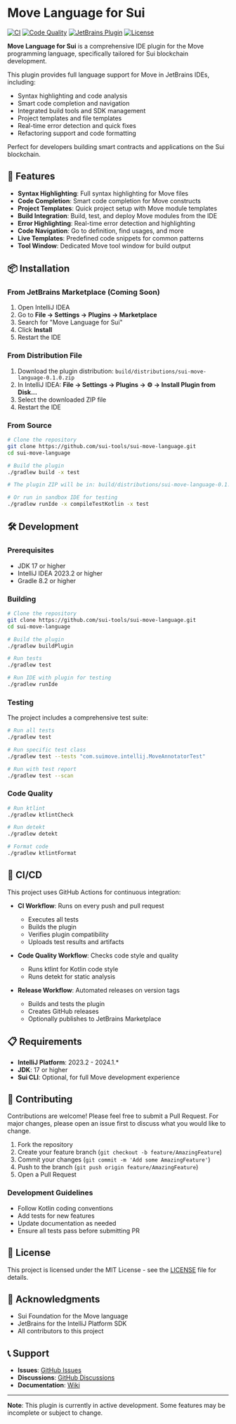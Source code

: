 # Move Language for Sui

[![CI](https://github.com/sui-tools/sui-move-language/actions/workflows/ci.yml/badge.svg)](https://github.com/sui-tools/sui-move-language/actions/workflows/ci.yml)
[![Code Quality](https://github.com/sui-tools/sui-move-language/actions/workflows/code-quality.yml/badge.svg)](https://github.com/sui-tools/sui-move-language/actions/workflows/code-quality.yml)
[![JetBrains Plugin](https://img.shields.io/jetbrains/plugin/v/PLUGIN_ID.svg)](https://plugins.jetbrains.com/plugin/PLUGIN_ID)
[![License](https://img.shields.io/github/license/sui-tools/sui-move-language.svg)](LICENSE)

<!-- Plugin description -->
**Move Language for Sui** is a comprehensive IDE plugin for the Move programming language, specifically tailored for Sui blockchain development.

This plugin provides full language support for Move in JetBrains IDEs, including:
- Syntax highlighting and code analysis
- Smart code completion and navigation
- Integrated build tools and SDK management
- Project templates and file templates
- Real-time error detection and quick fixes
- Refactoring support and code formatting

Perfect for developers building smart contracts and applications on the Sui blockchain.
<!-- Plugin description end -->

## 🚀 Features

- **Syntax Highlighting**: Full syntax highlighting for Move files
- **Code Completion**: Smart code completion for Move constructs
- **Project Templates**: Quick project setup with Move module templates
- **Build Integration**: Build, test, and deploy Move modules from the IDE
- **Error Highlighting**: Real-time error detection and highlighting
- **Code Navigation**: Go to definition, find usages, and more
- **Live Templates**: Predefined code snippets for common patterns
- **Tool Window**: Dedicated Move tool window for build output

## 📦 Installation

### From JetBrains Marketplace (Coming Soon)
1. Open IntelliJ IDEA
2. Go to **File → Settings → Plugins → Marketplace**
3. Search for "Move Language for Sui"
4. Click **Install**
5. Restart the IDE

### From Distribution File
1. Download the plugin distribution: `build/distributions/sui-move-language-0.1.0.zip`
2. In IntelliJ IDEA: **File → Settings → Plugins → ⚙️ → Install Plugin from Disk...**
3. Select the downloaded ZIP file
4. Restart the IDE

### From Source
```bash
# Clone the repository
git clone https://github.com/sui-tools/sui-move-language.git
cd sui-move-language

# Build the plugin
./gradlew build -x test

# The plugin ZIP will be in: build/distributions/sui-move-language-0.1.0.zip

# Or run in sandbox IDE for testing
./gradlew runIde -x compileTestKotlin -x test
```

## 🛠️ Development

### Prerequisites
- JDK 17 or higher
- IntelliJ IDEA 2023.2 or higher
- Gradle 8.2 or higher

### Building
```bash
# Clone the repository
git clone https://github.com/sui-tools/sui-move-language.git
cd sui-move-language

# Build the plugin
./gradlew buildPlugin

# Run tests
./gradlew test

# Run IDE with plugin for testing
./gradlew runIde
```

### Testing
The project includes a comprehensive test suite:
```bash
# Run all tests
./gradlew test

# Run specific test class
./gradlew test --tests "com.suimove.intellij.MoveAnnotatorTest"

# Run with test report
./gradlew test --scan
```

### Code Quality
```bash
# Run ktlint
./gradlew ktlintCheck

# Run detekt
./gradlew detekt

# Format code
./gradlew ktlintFormat
```

## 🔄 CI/CD

This project uses GitHub Actions for continuous integration:

- **CI Workflow**: Runs on every push and pull request
  - Executes all tests
  - Builds the plugin
  - Verifies plugin compatibility
  - Uploads test results and artifacts

- **Code Quality Workflow**: Checks code style and quality
  - Runs ktlint for Kotlin code style
  - Runs detekt for static analysis

- **Release Workflow**: Automated releases on version tags
  - Builds and tests the plugin
  - Creates GitHub releases
  - Optionally publishes to JetBrains Marketplace

## 📋 Requirements

- **IntelliJ Platform**: 2023.2 - 2024.1.*
- **JDK**: 17 or higher
- **Sui CLI**: Optional, for full Move development experience

## 🤝 Contributing

Contributions are welcome! Please feel free to submit a Pull Request. For major changes, please open an issue first to discuss what you would like to change.

1. Fork the repository
2. Create your feature branch (`git checkout -b feature/AmazingFeature`)
3. Commit your changes (`git commit -m 'Add some AmazingFeature'`)
4. Push to the branch (`git push origin feature/AmazingFeature`)
5. Open a Pull Request

### Development Guidelines
- Follow Kotlin coding conventions
- Add tests for new features
- Update documentation as needed
- Ensure all tests pass before submitting PR

## 📝 License

This project is licensed under the MIT License - see the [LICENSE](LICENSE) file for details.

## 🙏 Acknowledgments

- Sui Foundation for the Move language
- JetBrains for the IntelliJ Platform SDK
- All contributors to this project

## 📞 Support

- **Issues**: [GitHub Issues](https://github.com/sui-tools/sui-move-language/issues)
- **Discussions**: [GitHub Discussions](https://github.com/sui-tools/sui-move-language/discussions)
- **Documentation**: [Wiki](https://github.com/sui-tools/sui-move-language/wiki)

---

**Note**: This plugin is currently in active development. Some features may be incomplete or subject to change.
